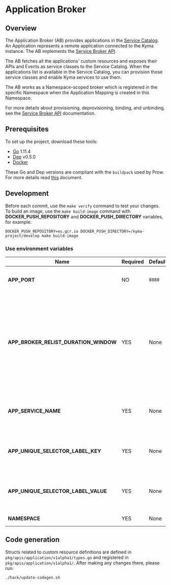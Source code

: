 # Application Broker

## Overview

The Application Broker (AB) provides applications in the [Service Catalog](https://github.com/kyma-project/kyma/blob/1.24.6/docs/service-catalog/01-01-service-catalog.md). An Application represents a remote application connected to the Kyma instance.
The AB implements the [Service Broker API](https://github.com/openservicebrokerapi/servicebroker/blob/master/spec.md).

The AB fetches all the applications' custom resources and exposes their APIs and Events as service classes to the Service Catalog.
When the applications list is available in the Service Catalog, you can provision those service classes and enable Kyma services to use them.

The AB works as a Namespace-scoped broker which is registered in the specific Namespace when the Application Mapping is created in this Namespace.

For more details about provisioning, deprovisioning, binding, and unbinding, see the [Service Broker API](https://github.com/openservicebrokerapi/servicebroker/blob/master/spec.md) documentation.

## Prerequisites

To set up the project, download these tools:

* [Go](https://golang.org/dl/) 1.11.4
* [Dep](https://github.com/golang/dep) v0.5.0
* [Docker](https://www.docker.com/)

These Go and Dep versions are compliant with the `buildpack` used by Prow. For more details read [this](https://github.com/kyma-project/test-infra/blob/main/prow/images/buildpack-golang/README.md) document.

## Development

Before each commit, use the `make verify` command to test your changes. To build an image, use the `make build-image` command with **DOCKER_PUSH_REPOSITORY** and **DOCKER_PUSH_DIRECTORY** variables, for example:
```
DOCKER_PUSH_REPOSITORY=eu.gcr.io DOCKER_PUSH_DIRECTORY=/kyma-project/develop make build-image
```

### Use environment variables

| Name | Required | Default | Description |
|-----|---------|--------|------------|
|**APP_PORT** | NO | `8080` | The port on which the HTTP server listens |
|**APP_BROKER_RELIST_DURATION_WINDOW** | YES | None | Time period after which the AB synchronizes with the Service Catalog if a new Application is added. In case more than one Application is added, synchronization is performed only once. |
| **APP_SERVICE_NAME** | YES | None | The name of the Kubernetes Service which exposes the Service Brokers API |
| **APP_UNIQUE_SELECTOR_LABEL_KEY** | YES | None | Defined label key selector which allows uniquely identify AB pod's |
| **APP_UNIQUE_SELECTOR_LABEL_VALUE** | YES | None | Defined label value selector which allows uniquely identify AB pod's |
| **NAMESPACE** | YES | None | AB working Namespace |

## Code generation

Structs related to custom resource definitions are defined in `pkg/apis/application/v1alpha1/types.go` and registered in `pkg/apis/application/v1alpha1/`. After making any changes there, please run:

```bash
./hack/update-codegen.sh
```

